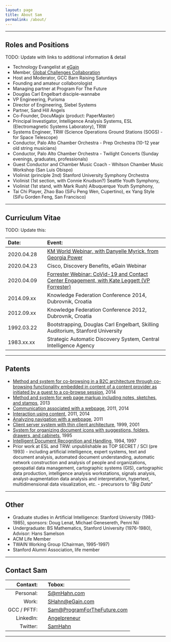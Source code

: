```yaml
---
layout: page
title: About Sam
permalink: /about/
---
```


<hr/>

## Roles and Positions
TODO: Update with links to additional information & detail
* Technology Evangelist at [eGain](http://egain.com)
* Member, [Global Challenges Collaboration](https://www.facebook.com/groups/GlobalChallengesCollaboration/)
* Host and Moderator, GCC Barn Raising Saturdays
* Founding and amateur collaborologist
* Managing partner at Program For The Future
* Douglas Carl Engelbart disciple-wannabe
* VP Engineering, Purisma
* Director of Engineering, Siebel Systems
* Partner, Sand Hill Angels
* Co-Founder, DocuMagix (product: PaperMaster)
* Principal Investigator, Intelligence Analysis Systems, ESL (Electromagnetic Systems Laboratory), TRW
* Systems Engineer, TRW (Science Operations Ground Stations (SOGS) - for Space Telescope)
* Conductor, Palo Alto Chamber Orchestra - Prep Orchestra (10-12 year old string musicians)
* Conductor, Palo Alto Chamber Orchestra - Twilight Concerts (Sunday evenings, graduates, professionals)
* Guest Conductor and Chamber Music Coach - Whitson Chamber Music Workshop (San Luis Obispo)
* VIolinist (principle 2nd) Stanford University Symphony Orchestra
* Violinist (1st section, with Connie Knudson?) Seattle Youth Symphony, 
* Violinist (1st stand, with Mark Rush) Albuquerque Youth Symphony, 
* Tai Chi Player, Zhao Bao (SiFu Peng Wen, Cupertino), ex Yang Style (SiFu Gorden Feng, San Francisco)

<hr/>

## Curriculum Vitae

TODO: Update this:

| **Date:** | | **Event:** |
|:---|---|:---|
| 2020.04.28 | | [KM World Webinar, with Danyelle Myrick, from Georgia Power](https://www.kmworld.com/Webinars/1461-AI-Knowledge-The-Cure-for-CX-and-AX-Woes-Amid-Covid-19.htm) |
| 2020.04.23 | | Cisco, Discovery Benefits, eGain Webinar |
| 2020.04.09 | | [Forrester Webinar: CoVid-19 and Contact Center Engagement, with Kate Leggett (VP Forrester)](https://www.egain.com/webinar-sustaining-cx-excellence-in-the-year-of-the-pandemic/) |
| 2014.09.xx | | Knowledge Federation Conference 2014, Dubrovnik, Croatia |
| 2012.09.xx | | Knowledge Federation Conference 2012, Dubrovnik, Croatia |
| 1992.03.22 | | Bootstrapping, Douglas Carl Engelbart, Skilling Auditorium, Stanford University |
| 1983.xx.xx | | Strategic Automatic Discovery System, Central Intelligence Agency |

<hr/>

## Patents

* [Method and system for co-browsing in a B2C architecture through co-browsing functionality embedded in content of a content provider as initiated by a guest to a co-browse session](https://patents.google.com/patent/US10038747B2/en), 2014
* [Method and system for web page markup including notes, sketches, and stamps](https://patents.google.com/patent/US20140173393A1/en), 2013
* [Communication associated with a webpage](https://patents.google.com/patent/US9723037B2/en), 2011, 2014
* [Interaction using content](https://patents.google.com/patent/US8676895B1/en), 2011, 2014
* [Analyzing navigation with a webpage](https://patents.google.com/patent/US10129346B1/en), 2011
* [Client server system with thin client architecture](https://patents.google.com/patent/US20020065879A1/en), 1999, 2001
* [System for organizing document icons with suggestions, folders, drawers, and cabinets](https://patents.google.com/patent/US5751287A/en), 1995
* [Intelligent Document Recognition and Handling](https://patents.google.com/patent/US5877963A/en), 1994, 1997
* Prior work at ESL and TRW: unpublishable as TOP SECRET / SCI (pre 1993) - including artificial intelligence, expert systems, text and document analysis, automated document understanding, automatic network construction and analysis of people and organizations, geospatial data management, cartographic systems (GIS), cartographic data production, intelligence analysis workstations, signals analysis, analyst-augmentation data analysis and interpretation, hypertext, multidimensional data visualization, etc. - precursors to "*Big Data*"

<hr/>

## Other

* Graduate studies in Artificial Intelligence: Stanford University (1983-1985), sponsors: Doug Lenat, Michael Genesereth, Penni Nii
* Undergraduate: BS Mathematics, Stanford University (1976-1980), Advisor: Hans Samelson
* ACM Life Member
* TWAIN Working Group (Chairman, 1995-1997)
* Stanford Alumni Association, life member

<hr/>

## Contact Sam

| **Contaxt:** | | **Tobox:** |
|---:|:---:|:---|
|   Personal: | | [S@mHahn.com](mailto:S@mHahn.com) |
|       Work: | | [SHahn@eGain.com](mailto:SHahn@eGain.com) |
| GCC / PFTF: | | [Sam@ProgramForTheFuture.com](mailto:Sam@ProgramForTheFuture.com) |
|   LinkedIn: | | [Angelpreneur](http://linkedin.com/in/Angelpreneur) |
|    Twitter: | | [SamHahn](http://twitter.com/SamHahn) |

<hr/>
